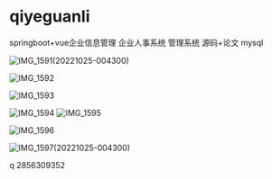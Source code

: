 # qiyeguanli
springboot+vue企业信息管理 企业人事系统 管理系统 源码+论文 mysql

![IMG_1591(20221025-004300)](https://github.com/Qlp-source/qiyeguanli/assets/66916967/4dc9d7ef-9dc4-4a8e-b020-4777de9e7bc9)

![IMG_1592](https://github.com/Qlp-source/qiyeguanli/assets/66916967/ef13dffd-fe54-41c3-9a9a-78d736d9edac)

![IMG_1593](https://github.com/Qlp-source/qiyeguanli/assets/66916967/ca38bda7-603c-4674-b161-5703724abe0c)

![IMG_1594](https://github.com/Qlp-source/qiyeguanli/assets/66916967/db791dda-0c0d-44b4-8f7e-71c946fce9b4)
![IMG_1595](https://github.com/Qlp-source/qiyeguanli/assets/66916967/15359a0a-077e-4b7d-b323-b9fa52385781)

![IMG_1596](https://github.com/Qlp-source/qiyeguanli/assets/66916967/1e60b6d2-aea9-4dfb-8624-867eadb6a6b2)

![IMG_1597(20221025-004300)](https://github.com/Qlp-source/qiyeguanli/assets/66916967/00e516de-4d1c-42ec-b725-d2943c2d106f)

q 2856309352

